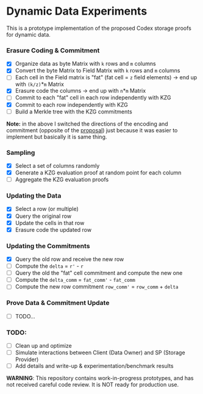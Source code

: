 Dynamic Data Experiments
================================
This is a prototype implementation of the proposed Codex storage proofs for dynamic data.

### Erasure Coding & Commitment
- [x] Organize data as byte Matrix with `k` rows and `m` columns
- [x] Convert the byte Matrix to Field Matrix with `k` rows and `m` columns
- [ ] Each cell in the Field matrix is "fat" (fat cell = `z` field elements) -> end up with `(k/z)`*`m` Matrix
- [x] Erasure code the columns -> end up with `n`*`m` Matrix
- [ ] Commit to each "fat" cell in each row independently with KZG
- [x] Commit to each row independently with KZG
- [ ] Build a Merkle tree with the KZG commitments 

**Note:** in the above I switched the directions of the encoding and commitment (opposite of the [proposal](https://hackmd.io/kPGC3VIZSaWj8DBYOjd4vA?view)) just because it was easier to implement but basically it is same thing.

### Sampling
- [x] Select a set of columns randomly
- [x] Generate a KZG evaluation proof at random point for each column
- [ ] Aggregate the KZG evaluation proofs

### Updating the Data
- [x] Select a row (or multiple)
- [x] Query the original row
- [x] Update the cells in that row
- [x] Erasure code the updated row

### Updating the Commitments
- [x] Query the old row and receive the new row 
- [ ] Compute the `delta` = `r'` - `r`
- [ ] Query the old the "fat" cell commitment and compute the new one
- [ ] Compute the `delta_comm` = `fat_comm'` - `fat_comm`
- [ ] Compute the new row commitment `row_comm'` = `row_comm` + `delta`

### Prove Data & Commitment Update
- [ ] TODO...

### TODO:
- [ ] Clean up and optimize 
- [ ] Simulate interactions between Client (Data Owner) and SP (Storage Provider)
- [ ] Add details and write-up & experimentation/benchmark results 

**WARNING**: This repository contains work-in-progress prototypes, and has not received careful code review. It is NOT ready for production use.

